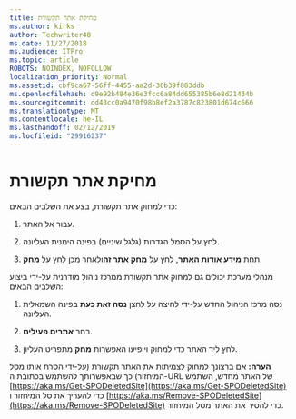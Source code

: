 ```yaml
---
title: מחיקת אתר תקשורת
ms.author: kirks
author: Techwriter40
ms.date: 11/27/2018
ms.audience: ITPro
ms.topic: article
ROBOTS: NOINDEX, NOFOLLOW
localization_priority: Normal
ms.assetid: cbf9ca67-56ff-4455-aa2d-30b39f883ddb
ms.openlocfilehash: d9e92b484e36e3fcc6a84dd655385b6e8d21434b
ms.sourcegitcommit: dd43cc0a9470f98b8ef2a3787c823801d674c666
ms.translationtype: MT
ms.contentlocale: he-IL
ms.lasthandoff: 02/12/2019
ms.locfileid: "29916237"
---
```

# <a name="delete-a-communication-site"></a>מחיקת אתר תקשורת

כדי למחוק אתר תקשורת, בצע את השלבים הבאים: 
  
1. עבור אל האתר. 
  
2. לחץ על הסמל הגדרות (גלגל שיניים) בפינה הימנית העליונה. 
  
3. תחת **מידע אודות האתר**, לחץ על **מחק אתר זה**ולאחר מכן לחץ על **מחק**. 
  
מנהלי מערכת יכולים גם למחוק אתר תקשורת ממרכז ניהול מודרנית על-ידי ביצוע השלבים הבאים: 
  
1. נסה מרכז הניהול החדש על-ידי לחיצה על לחצן **נסה זאת כעת** בפינה השמאלית העליונה. 
  
2. בחר **אתרים פעילים**. 
  
3. לחץ ליד האתר כדי למחוק ויופיעו האפשרות **מחק** מתפריט העליון. 
  
 **הערה:** אם ברצונך למחוק לצמיתות את האתר תקשורת (על-ידי הסרת אותו מסל המיחזור) כך שבאפשרותך להשתמש בכתובת ה-URL של האתר מחדש, השתמש [https://aka.ms/Get-SPODeletedSite](https://aka.ms/Get-SPODeletedSite) כדי להעריך את סל המיחזור ו [https://aka.ms/Remove-SPODeletedSite](https://aka.ms/Remove-SPODeletedSite) כדי להסיר את האתר מסל המיחזור. 
  

